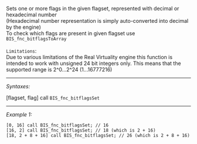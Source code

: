 Sets one or more flags in the given flagset, represented with decimal or hexadecimal number<br>
(Hexadecimal number representation is simply auto-converted into decimal by the engine)<br>
To check which flags are present in given flagset use `BIS_fnc_bitflagsToArray`<br><br>
`Limitations`:<br>
Due to various limitations of the Real Virtuality engine this function is 
intended to work with unsigned 24 bit integers only. This means that the 
supported range is 2^0...2^24 (1...16777216)


---
*Syntaxes:*

[flagset, flag] call `BIS_fnc_bitflagsSet`

---
*Example 1:*

```sqf
[0, 16] call BIS_fnc_bitflagsSet; // 16
[16, 2] call BIS_fnc_bitflagsSet; // 18 (which is 2 + 16)
[18, 2 + 8 + 16] call BIS_fnc_bitflagsSet; // 26 (which is 2 + 8 + 16)
```